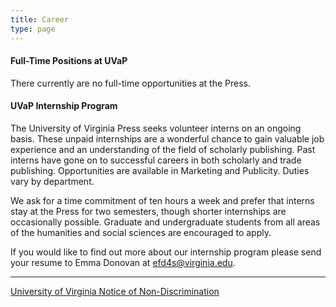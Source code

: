 ```yaml
---
title: Career
type: page
---
```

#### Full-Time Positions at UVaP

There currently are no full-time opportunities at the Press.

#### UVaP Internship Program

The University of Virginia Press seeks volunteer interns on an ongoing basis. These unpaid internships are a wonderful chance to gain valuable job experience and an understanding of the field of scholarly publishing. Past interns have gone on to successful careers in both scholarly and trade publishing. Opportunities are available in Marketing and Publicity. Duties vary by department.

We ask for a time commitment of ten hours a week and prefer that interns stay at the Press for two semesters, though shorter internships are occasionally possible. Graduate and undergraduate students from all areas of the humanities and social sciences are encouraged to apply.

If you would like to find out more about our internship program please send your resume to Emma Donovan at [efd4s@virginia.edu](mailto:efd4s@virginia.edu).

- - -

[University of Virginia Notice of Non-Discrimination](http://www.virginia.edu/eop/nondiscriminationandequalopportunity.html)